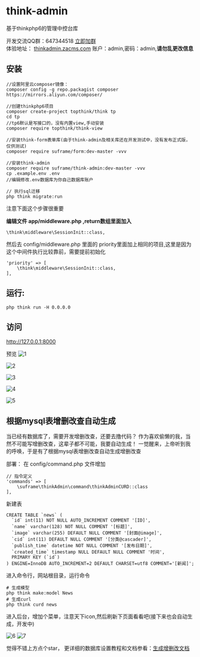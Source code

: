 # think-admin
基于thinkphp6的管理中控台库

开发交流QQ群：647344518   [立即加群](http://shang.qq.com/wpa/qunwpa?idkey=83a58116f995c9f83af6dc2b4ea372e38397349c8f1973d8c9827e4ae4d9f50e)     
体验地址： [thinkadmin.zacms.com](http://thinkadmin.zacms.com)  账户：admin,密码：admin,**请勿乱更改信息**

## 安装
```
//设置阿里云composer镜像：
composer config -g repo.packagist composer https://mirrors.aliyun.com/composer/

//创建thinkphp6项目
composer create-project topthink/think tp
cd tp
//tp6默认是写接口的，没有内置view,手动安装
composer require topthink/think-view

//安装think-form表单库(由于think-admin及相关库还在开发测试中，没有发布正式版，仅供测试)
composer require suframe/form:dev-master -vvv

//安装think-admin
composer require suframe/think-admin:dev-master -vvv
cp .example.env .env
//编辑修改.env数据库为你自己数据库账户

// 执行sql迁移
php think migrate:run
```
注意下面这个步骤很重要

**编辑文件 app/middleware.php ,return数组里面加入**

```
\think\middleware\SessionInit::class,
```

然后去 config/middleware.php 里面的 priority里面加上相同的项目,这里是因为这个中间件执行比较靠前，需要提前初始化
```
'priority' => [
    \think\middleware\SessionInit::class,
],
```

## 运行:
```
php think run -H 0.0.0.0
```
## 访问
 http://127.0.0.1:8000

预览
![1](https://raw.githubusercontent.com/suframe/think-admin/master/asserts/1.png)

![2](https://raw.githubusercontent.com/suframe/think-admin/master/asserts/2.png)

![3](https://raw.githubusercontent.com/suframe/think-admin/master/asserts/3.png)

![4](https://raw.githubusercontent.com/suframe/think-admin/master/asserts/4.png)

![5](https://raw.githubusercontent.com/suframe/think-admin/master/asserts/5.png)

## 根据mysql表增删改查自动生成
当已经有数据库了，需要开发增删改查，还要去撸代码？
作为喜欢偷懒的我，当然不可能写增删改查，这辈子都不可能，我要自动生成！
一觉醒来，上帝听到我的呼唤，于是有了根据mysql表增删改查自动生成增删改查

部署：
在 config/command.php 文件增加

```
// 指令定义
'commands' => [
    \suframe\thinkAdmin\command\thinkAdminCURD::class
],
```

新建表
```
CREATE TABLE `news` (
  `id` int(11) NOT NULL AUTO_INCREMENT COMMENT '[ID]',
  `name` varchar(128) NOT NULL COMMENT '[标题]',
  `image` varchar(255) DEFAULT NULL COMMENT '[封面@image]',
  `cid` int(11) DEFAULT NULL COMMENT '[分类@cascader]',
  `publish_time` datetime NOT NULL COMMENT '[发布日期]',
  `created_time` timestamp NULL DEFAULT NULL COMMENT '时间',
  PRIMARY KEY (`id`)
) ENGINE=InnoDB AUTO_INCREMENT=2 DEFAULT CHARSET=utf8 COMMENT='[新闻]';
```

进入命令行，网站根目录，运行命令
```
# 生成模型
php think make:model News
# 生成curl
php think curd news
```
进入后台，增加个菜单，注意天下icon,然后刷新下页面看看吧(接下来也会自动生成，开发中)

![6](https://raw.githubusercontent.com/suframe/think-admin/master/asserts/6.png)
![7](https://raw.githubusercontent.com/suframe/think-admin/master/asserts/7.png)

觉得不错上方点个star，
更详细的数据库设置教程和文档参看：[生成增删改文档](https://github.com/suframe/think-admin/blob/master/src/command/read.md)
